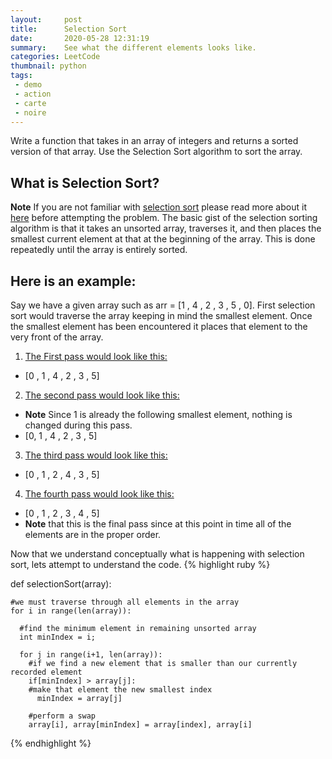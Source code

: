 ```yaml
---
layout:     post
title:      Selection Sort
date:       2020-05-28 12:31:19
summary:    See what the different elements looks like.
categories: LeetCode
thumbnail: python
tags:
 - demo
 - action
 - carte
 - noire
---
```


Write a function that takes in an array of integers and returns a sorted version of that array. Use the Selection Sort algorithm to sort the array.

## What is Selection Sort?
**Note** If you are not familiar with [selection sort][1] please read more about it [here][1] before attempting the problem.
The basic gist of the selection sorting algorithm is that it takes an unsorted array, traverses it, and then places the smallest current element at
that at the beginning of the array. This is done repeatedly until the array is entirely sorted.

## Here is an example:
Say we have a given array such as arr = [1 , 4 , 2 , 3 , 5 , 0]. First selection sort would traverse the array keeping in mind the smallest element. Once the smallest
element has been encountered it places that element to the very front of the array.

1. <ins>The First pass would look like this:</ins>
* [0 , 1 , 4 , 2 , 3 , 5]

2. <ins>The second pass would look like this:</ins>
* **Note** Since 1 is already the following smallest element, nothing is changed during this pass.
* [0, 1 , 4 , 2 , 3 , 5]

3. <ins>The third pass would look like this:</ins>
* [0 , 1 , 2 , 4 , 3 , 5]

4. <ins>The fourth pass would look like this:</ins>
* [0 , 1 , 2 , 3 , 4 , 5]
* **Note** that this is the final pass since at this point in time all of the elements are in the proper order.

Now that we understand conceptually what is happening with selection sort, lets attempt to understand the code.
{% highlight ruby %}

  def selectionSort(array):

    #we must traverse through all elements in the array
    for i in range(len(array)):

      #find the minimum element in remaining unsorted array
      int minIndex = i;

      for j in range(i+1, len(array)):
        #if we find a new element that is smaller than our currently recorded element
        if[minIndex] > array[j]:
        #make that element the new smallest index
          minIndex = array[j]

        #perform a swap
        array[i], array[minIndex] = array[index], array[i]

{% endhighlight %}



[1]: https://www.geeksforgeeks.org/selection-sort/
[2]: https://noahfrederick.com/log/lion-terminal-theme-peppermint/
[3]: https://github.com/jacobtomlinson/carte-noire
[4]: http://pixyll.com/
